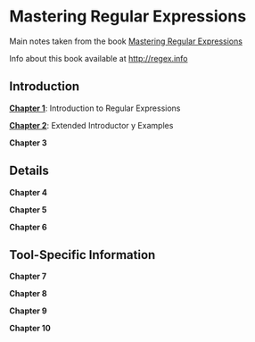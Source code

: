 # Mastering Regular Expressions

Main notes taken from the book [Mastering Regular Expressions](https://www.amazon.com/dp/0596528124/ref=cm_sw_em_r_mt_dp_U_QNicFbW1S3JXH)

Info about this book available at http://regex.info

## Introduction

**[Chapter 1](./Chapter01)**: Introduction to Regular Expressions

**[Chapter 2](./Chapter02)**: Extended Introductor y Examples

**Chapter 3**

## Details

**Chapter 4**

**Chapter 5**

**Chapter 6**

## Tool-Specific Information

**Chapter 7**

**Chapter 8**

**Chapter 9**

**Chapter 10**
